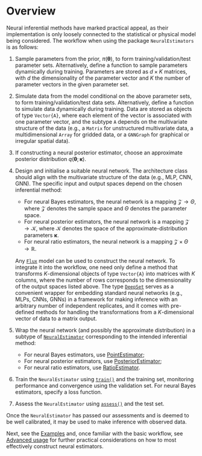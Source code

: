 
# Overview

Neural inferential methods have marked practical appeal, as their implementation is only loosely connected to the statistical or physical model being considered. The workflow when using the package `NeuralEstimators` is as follows:

1. Sample parameters from the prior, $\pi(\boldsymbol{\theta})$, to form training/validation/test parameter sets. Alternatively, define a function to sample parameters dynamically during training. Parameters are stored as $d \times K$ matrices, with $d$ the dimensionality of the parameter vector and $K$ the number of parameter vectors in the given parameter set. 
1. Simulate data from the model conditional on the above parameter sets, to form training/validation/test data sets. Alternatively, define a function to simulate data dynamically during training. Data are stored as objects of type `Vector{A}`, where each element of the vector is associated with one parameter vector, and the subtype `A` depends on the multivariate structure of the data (e.g., a `Matrix` for unstructured multivariate data, a multidimensional `Array` for gridded data, or a `GNNGraph` for graphical or irregular spatial data).
1. If constructing a neural posterior estimator, choose an approximate posterior distribution $q(\boldsymbol{\theta}; \boldsymbol{\kappa})$. 
1. Design and initialise a suitable neural network. The architecture class should align with the multivariate structure of the data (e.g., MLP, CNN, GNN). The specific input and output spaces depend on the chosen inferential method: 
    * For neural Bayes estimators, the neural network is a mapping $\mathcal{Z}\to\Theta$, where $\mathcal{Z}$ denotes the sample space and $\Theta$ denotes the parameter space.
    * For neural posterior estimators, the neural network is a mapping $\mathcal{Z}\to\mathcal{K}$, where $\mathcal{K}$ denotes the space of the approximate-distribution parameters $\boldsymbol{\kappa}$. 
    * For neural ratio estimators, the neural network is a mapping $\mathcal{Z}\times\Theta\to\mathbb{R}$. 
    
    Any [`Flux`](https://fluxml.ai/Flux.jl/stable/) model can be used to construct the neural network. To integrate it into the workflow, one need only define a method that transforms $K$-dimensional objects of type `Vector{A}` into matrices with $K$ columns, where the number of rows corresponds to the dimensionality of the output spaces listed above. The type [`DeepSet`](@ref) serves as a convenient wrapper for embedding standard neural networks (e.g., MLPs, CNNs, GNNs) in a framework for making inference with an arbitrary number of independent replicates, and it comes with pre-defined methods for handling the transformations from a $K$-dimensional vector of data to a matrix output. 
1. Wrap the neural network (and possibly the approximate distribution) in a subtype of [`NeuralEstimator`](@ref) corresponding to the intended inferential method:
    * For neural Bayes estimators, use [PointEstimator](@ref); 
    * For neural posterior estimators, use [PosteriorEstimator](@ref);
    * For neural ratio estimators, use [RatioEstimator](@ref). 
1. Train the `NeuralEstimator` using [`train()`](@ref) and the training set, monitoring performance and convergence using the validation set. For neural Bayes estimators, specify a loss function. 
1. Assess the `NeuralEstimator` using [`assess()`](@ref) and the test set. 

Once the `NeuralEstimator` has passed our assessments and is deemed to be well calibrated, it may be used to make inference with observed data. 

Next, see the [Examples](@ref) and, once familiar with the basic workflow, see [Advanced usage](@ref) for further practical considerations on how to most effectively construct neural estimators.